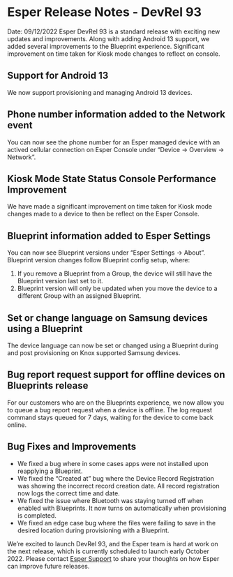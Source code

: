 # Esper Release Notes - DevRel 93

Date: 09/12/2022
Esper DevRel 93 is a standard release with exciting new updates and improvements. Along with adding Android 13 support, we added several improvements to the Blueprint experience. Significant improvement on time taken for Kiosk mode changes to reflect on console.



## Support for Android 13

We now support provisioning and managing Android 13 devices.


## Phone number information added to the Network event

You can now see the phone number for an Esper managed device with an actived cellular connection on Esper Console under “Device → Overview → Network”.


## Kiosk Mode State Status Console Performance Improvement


We have made a significant improvement on time taken for Kiosk mode changes made to a device to then be reflect on the Esper Console. 


## Blueprint information added to Esper Settings

You can now see Blueprint versions under “Esper Settings → About”. Blueprint version changes follow Blueprint config setup, where: 

1.  If you remove a Blueprint from a Group, the device will still have the Blueprint version last set to it.
2.  Blueprint version will only be updated when you move the device to a different Group with an assigned Blueprint.


## Set or change language on Samsung devices using a Blueprint

The device language can now be set or changed using a Blueprint during and post provisioning on Knox supported Samsung devices.


## Bug report request support for offline devices on Blueprints release

For our customers who are on the Blueprints experience, we now allow you to queue a bug report request when a device is offline. The log request command stays queued for 7 days, waiting for the device to come back online.


## Bug Fixes and Improvements

- We fixed a bug where in some cases apps were not installed upon reapplying a Blueprint.
- We fixed the “Created at” bug where the Device Record Registration was showing the incorrect record creation date. All record registration now logs the correct time and date.
- We fixed the issue where Bluetooth was staying turned off when enabled with Blueprints. It now turns on automatically when provisioning is completed.
- We fixed an edge case bug where the files were failing to save in the desired location during provisioning with a Blueprint.


We’re excited to launch DevRel 93, and the Esper team is hard at work on the next release, which is currently scheduled to launch early October 2022. Please contact [Esper Support](https://support.esper.io/s/) to share your thoughts on how Esper can improve future releases.